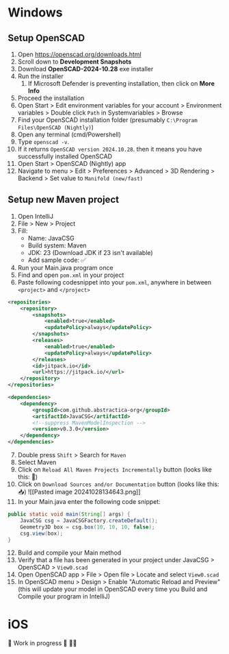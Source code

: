 # Windows
## Setup OpenSCAD
1. Open https://openscad.org/downloads.html
2. Scroll down to **Development Snapshots**
3. Download **OpenSCAD-2024-10.28** exe installer
4. Run the installer
	1. If Microsoft Defender is preventing installation, then click on **More Info**
5. Proceed the installation
6. Open Start > Edit environment variables for your account > Environment variables > Double click `Path` in Systemvariables > Browse
7. Find your OpenSCAD installation folder (presumably `C:\Program Files\OpenSCAD (Nightly)`)
8. Open any terminal (cmd/Powershell)
9. Type `openscad -v`. 
10. If it returns `OpenSCAD version 2024.10.28`. then it means you have successfully installed OpenSCAD
11. Open Start > OpenSCAD (Nightly) app
12. Navigate to menu > Edit > Preferences > Advanced > 3D Rendering > Backend > Set value to `Manifold (new/fast)`

## Setup new Maven project
1. Open IntelliJ
2. File > New > Project
3. Fill:
   - Name: JavaCSG
   - Build system: Maven
   - JDK: 23 (Download JDK if 23 isn't available)
   - Add sample code: ✅
4. Run your Main.java program once
5. Find and open `pom.xml` in your project
6. Paste following codesnippet into your `pom.xml`, anywhere in between `<project>` and `</project>`
   
```xml
<repositories>
    <repository>
        <snapshots>
            <enabled>true</enabled>
            <updatePolicy>always</updatePolicy>
        </snapshots>
        <releases>
            <enabled>true</enabled>
            <updatePolicy>always</updatePolicy>
        </releases>
        <id>jitpack.io</id>
        <url>https://jitpack.io/</url>
    </repository>
</repositories>  

<dependencies>
    <dependency>
        <groupId>com.github.abstractica-org</groupId>
        <artifactId>JavaCSG</artifactId>
        <!--suppress MavenModelInspection -->
        <version>v0.3.0</version>
    </dependency>
</dependencies>
```

7. Double press `Shift` > Search for `Maven`
8. Select Maven
9. Click on `Reload All Maven Projects Incrementally` button (looks like this: 🔁)
10. Click on `Download Sources and/or Documentation` button (looks like this: 📥)
    ![[Pasted image 20241028134643.png]]
11. In your Main.java enter the following code snippet:

```java
public static void main(String[] args) {  
    JavaCSG csg = JavaCSGFactory.createDefault();  
    Geometry3D box = csg.box(10, 10, 10, false);
    csg.view(box);
}
```

12. Build and compile your Main method
13. Verify that a file has been generated in your project under JavaCSG > OpenSCAD > `View0.scad`
14. Open OpenSCAD app > File > Open file > Locate and select `View0.scad`
15. In OpenSCAD menu > Design > Enable "Automatic Reload and Preview" (this will update your model in OpenSCAD every time you Build and Compile your program in IntelliJ)

# iOS

🚧 Work in progress 🚧 👷‍♂️